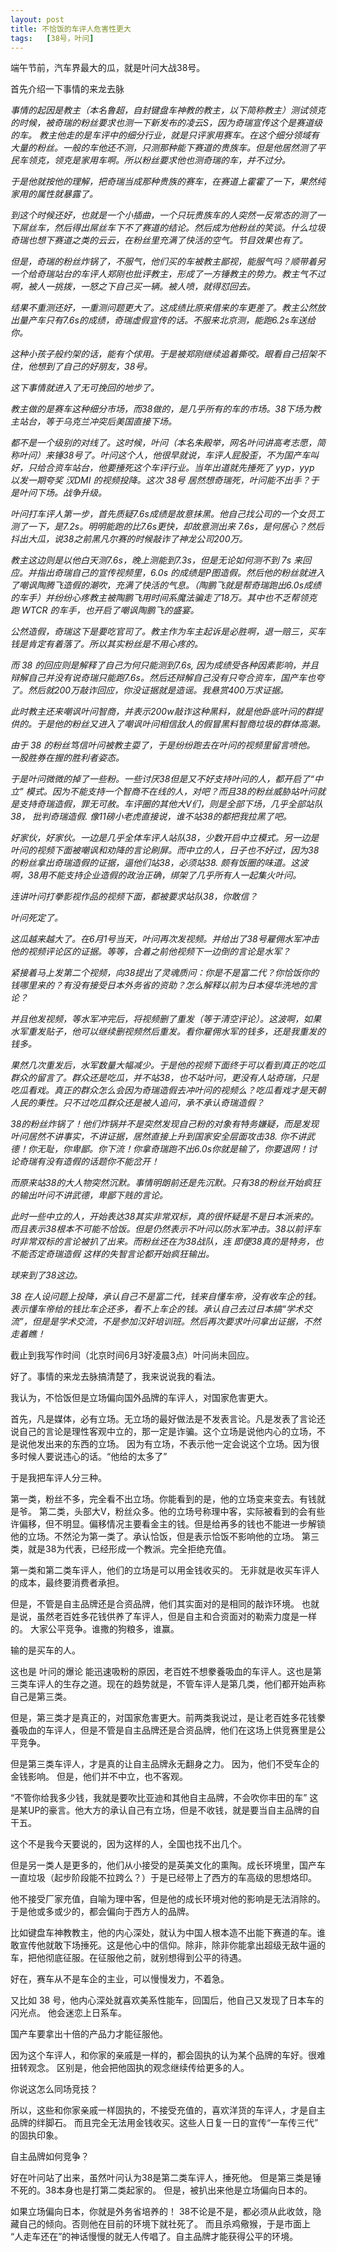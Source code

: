 ```yaml
---
layout: post
title: 不恰饭的车评人危害性更大
tags:   [38号，叶问]
---
```


端午节前，汽车界最大的瓜，就是叶问大战38号。

首先介绍一下事情的来龙去脉

*事情的起因是教主（本名鲁超，自封键盘车神教的教主，以下简称教主）测试领克的时候，被奇瑞的粉丝要求也测一下新发布的凌云S，因为奇瑞宣传这个是赛道级的车。
教主他走的是车评中的细分行业，就是只评家用赛车。在这个细分领域有大量的粉丝。一般的车他还不测，只测那种能下赛道的贵族车。但是他居然测了平民车领克，领克是家用车啊。所以粉丝要求他也测奇瑞的车，并不过分。*

*于是他就按他的理解，把奇瑞当成那种贵族的赛车，在赛道上霍霍了一下，果然纯家用的属性就暴露了。*

*到这个时候还好，也就是一个小插曲，一个只玩贵族车的人突然一反常态的测了一下屌丝车，然后得出屌丝车下不了赛道的结论。然后成为他粉丝的笑谈。什么垃圾奇瑞也想下赛道之类的云云，在粉丝里充满了快活的空气。节目效果也有了。*

*但是，奇瑞的粉丝炸锅了，不服气，他们买的车被教主鄙视，能服气吗？顺带着另一个给奇瑞站台的车评人郑刚也批评教主，形成了一方锤教主的势力。教主气不过啊，被人一挑拨，一怒之下自己买一辆。被人喷，就得怼回去。*

*结果不重测还好，一重测问题更大了。这成绩比原来借来的车更差了。教主公然放出量产车只有7.6s的成绩，奇瑞虚假宣传的话。不服来北京测，能跑6.2s车送给你。*

*这种小孩子般约架的话，能有个俅用。于是被郑刚继续追着撕咬。眼看自己招架不住，他想到了自己的好朋友，38号。*

*这下事情就进入了无可挽回的地步了。*

*教主做的是赛车这种细分市场，而38做的，是几乎所有的车的市场。38下场为教主站台，等于乌克兰冲突后美国直接下场。*

*都不是一个级别的对线了。这时候，叶问（本名朱殿举，网名叶问讲高考志愿，简称叶问）来锤38号了。叶问这个人，他很早就说，车评人屁股歪，不为国产车叫好，只给合资车站台，他要捶死这个车评行业。当年出道就先捶死了 yyp，yyp 以发一期夸奖 汉DMI 的视频投降。这次 38号 居然想奇瑞死，叶问能不出手？于是叶问下场。战争升级。*

*叶问打车评人第一步，首先质疑7.6s成绩是故意抹黑。他自己找公司的一个女员工测了一下，是7.2s。明明能跑的比7.6s更快，却故意测出来 7.6s，是何居心？然后抖出大瓜，说38之前黑凡尔赛的时候敲诈了神龙公司200万。*

*教主这边则是以他白天测7.6s，晚上测能到7.3s，但是无论如何测不到 7s 来回应。并指出奇瑞自己的宣传视频里，6.0s 的成绩是P图造假。然后他的粉丝就进入了嘲讽陶腾飞造假的潮吹，充满了快活的气息。（陶鹏飞就是帮奇瑞跑出6.0s成绩的车手）并纷纷心疼教主被陶鹏飞用时间系魔法骗走了18万。其中也不乏帮领克跑 WTCR 的车手，也开启了嘲讽陶鹏飞的盛宴。*

*公然造假，奇瑞这下是要吃官司了。教主作为车主起诉是必胜啊，退一赔三，买车钱是肯定有着落了。所以其实粉丝是不用心疼的。*

*而 38 的回应则是解释了自己为何只能测到7.6s, 因为成绩受各种因素影响，并且辩解自己并没有说奇瑞只能跑7.6s。然后还辩解自己没有只夸合资车，国产车也夸了。然后就200万敲诈回应，你没证据就是造谣。我悬赏400万求证据。*

*此时教主还来嘲讽叶问智商，并表示200w敲诈这种黑料，就是他卧底叶问的群提供的。于是他的粉丝又进入了嘲讽叶问相信敌人的假冒黑料智商垃圾的群体高潮。*

*由于 38 的粉丝笃信叶问被教主耍了，于是纷纷跑去在叶问的视频里留言喷他。
一股胜券在握的胜利者姿态。*

*于是叶问微微的掉了一些粉。一些讨厌38但是又不好支持叶问的人，都开启了“中立” 模式。因为不能支持一个智商不在线的人，对吧？而且38的粉丝威胁站叶问就是支持奇瑞造假，罪无可赦。车评圈的其他大V们，则是全部下场，几乎全部站队38， 批判奇瑞造假. 像11磅小老虎直接说，谁不站38的都把我拉黑了吧。*

*好家伙，好家伙。一边是几乎全体车评人站队38，少数开启中立模式。另一边是叶问的视频下面被嘲讽和劝降的言论刷屏。而中立的人，日子也不好过，因为38的粉丝拿出奇瑞造假的证据，逼他们站38，必须站38. 颇有饭圈的味道。这波啊，38用不能支持企业造假的政治正确，绑架了几乎所有人一起集火叶问。*

*连讲叶问打拳影视作品的视频下面，都被要求站队38，你敢信？*

*叶问死定了。*

*这瓜越来越大了。在6月1号当天，叶问再次发视频。并给出了38号雇佣水军冲击他的视频评论区的证据。等等，合着之前他视频下一边倒的言论是水军？*

*紧接着马上发第二个视频，向38提出了灵魂质问：你是不是富二代？你恰饭你的钱哪里来的？有没有接受日本外务省的资助？怎么解释以前为日本侵华洗地的言论？*

*并且他发视频，等水军冲完后，将视频删了重发（等于清空评论）。这波啊，如果水军重发贴子，他可以继续删视频然后重发。看你雇佣水军的钱多，还是我重发的钱多。*

*果然几次重发后，水军数量大幅减少。于是他的视频下面终于可以看到真正的吃瓜群众的留言了。群众还是吃瓜，并不站38，也不站叶问，更没有人站奇瑞，只是吃瓜看戏。真正的群众怎么会因为奇瑞造假去冲叶问的视频么？吃瓜看戏才是天朝人民的秉性。只不过吃瓜群众还是被人追问，承不承认奇瑞造假？*

*38的粉丝炸锅了！他们炸锅并不是突然发现自己粉的对象有特务嫌疑，而是发现叶问居然不讲事实，不讲证据，居然直接上升到国家安全层面攻击38. 你不讲武德！你无耻，你卑鄙。你下流！你拿奇瑞跑不出6.0s你就是输了，你要退网！讨论奇瑞有没有造假的话题你不能岔开！*

*而原来站38的大人物突然沉默。事情明朗前还是先沉默。只有38的粉丝开始疯狂的输出叶问不讲武德，卑鄙下贱的言论。*

*此时一些中立的人，开始表达38其实非常双标，真的很怀疑是不是日本派来的。而且表示38根本不可能不恰饭。但是仍然表示不叶问以防水军冲击。38以前评车时非常双标的言论被扒了出来。而粉丝还在为38战队，连 即便38真的是特务，也不能否定奇瑞造假 这样的失智言论都开始疯狂输出。*

*球来到了38这边。*

*38 在人设问题上投降，承认自己不是富二代，钱来自懂车帝，没有收车企的钱。表示懂车帝给的钱比车企还多，看不上车企的钱。承认自己去过日本搞“学术交流”，但是是学术交流，不是参加汉奸培训班。然后再次要求叶问拿出证据，不然走着瞧！*

截止到我写作时间（北京时间6月3好凌晨3点）叶问尚未回应。

好了。事情的来龙去脉搞清楚了，我来说说我的看法。

我认为，不恰饭但是立场偏向国外品牌的车评人，对国家危害更大。

首先，凡是媒体，必有立场。无立场的最好做法是不发表言论。凡是发表了言论还说自己的言论是理性客观中立的，那一定是诈骗。这个立场是说他内心的立场，不是说他发出来的东西的立场。
因为有立场，不表示他一定会说这个立场。因为很多时候人要说违心的话。“他给的太多了”

于是我把车评人分三种。

第一类，粉丝不多，完全看不出立场。你能看到的是，他的立场变来变去。有钱就是爷。
第二类，头部大V，粉丝众多。他的立场号称理中客，实际被看到的会有些许偏移，但不明显。偏移情况主要看金主的钱。但是给再多的钱也不能进一步解锁他的立场。不然沦为第一类了。承认恰饭，但是表示恰饭不影响他的立场。
第三类，就是38为代表，已经形成一个教派。完全拒绝充值。

第一类和第二类车评人，他们的立场是可以用金钱收买的。
无非就是收买车评人的成本，最终要消费者承担。

但是，不管是自主品牌还是合资品牌，他们其实面对的是相同的敲诈环境。
也就是说，虽然老百姓多花钱供养了车评人，但是自主和合资面对的勒索力度是一样的。
大家公平竞争。谁撒的狗粮多，谁赢。

输的是买车的人。

这也是 叶问的爆论 能迅速吸粉的原因，老百姓不想豢養吸血的车评人。这也是第三类车评人的生存之道。现在的趋势就是，不管车评人是第几类，他们都开始声称自己是第三类。

但是，第三类才是真正的，对国家危害更大。前两类我说过，是让老百姓多花钱豢養吸血的车评人，但是不管是自主品牌还是合资品牌，他们在这场上供竞赛里是公平竞争。

但是第三类车评人，才是真的让自主品牌永无翻身之力。
因为，他们不受车企的金钱影响。
但是，他们并不中立，也不客观。

“不管你给我多少钱，我就是要吹比亚迪和其他自主品牌，不会吹你丰田的车” 这是某UP的豪言。他大方的承认自己有立场，但是不收钱，就是要当自主品牌的自干五。

这个不是我今天要说的，因为这样的人，全国也找不出几个。

但是另一类人是更多的，他们从小接受的是英美文化的熏陶。成长环境里，国产车一直垃圾（起步阶段能不拉跨么？）于是已经带上了西方的车高级的思想烙印。

他不接受厂家充值，自喻为理中客，但是他的成长环境对他的影响是无法消除的。
于是他或多或少的，都会偏向于西方人的品牌。

比如键盘车神教教主，他的内心深处，就认为中国人根本造不出能下赛道的车。谁敢宣传他就敢下场捶死。这是他心中的信仰。除非，除非你能拿出超级无敌牛逼的车，把他彻底征服。在征服他之前，就别想得到公平的待遇。

好在，赛车从不是车企的主业，可以慢慢发力，不着急。

又比如 38 号，他内心深处就喜欢美系性能车，回国后，他自己又发现了日本车的闪光点。
他会迷恋上日系车。

国产车要拿出十倍的产品力才能征服他。

因为这个车评人，和你家的亲戚是一样的，都会固执的认为某个品牌的车好。很难扭转观念。
区别是，他会把他固执的观念继续传给更多的人。

你说这怎么同场竞技？

所以，这些和你家亲戚一样固执的，不接受充值的，喜欢洋货的车评人，才是自主品牌的绊脚石。
而且完全无法用金钱收买。这些人日复一日的宣传“一车传三代” 的固执印象。

自主品牌如何竞争？

好在叶问站了出来，虽然叶问认为38是第二类车评人，捶死他。
但是第三类是锤不死的。38本身也是打第二类起家的。
但是，被扒出来他是立场偏向日本的。

如果立场偏向日本，你就是外务省培养的！
38不论是不是，都必须从此收敛，隐藏自己的倾向。否则他在目前的环境下就社死了。
而且杀鸡儆猴，于是市面上 “人走车还在”的神话慢慢的就无人传唱了。自主品牌才能获得公平的环境。

